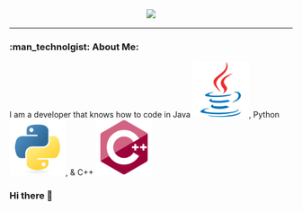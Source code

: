 <div align="center">
  <img src="./assets/Banner.png"/>
</div>

---

### :man_technolgist: About Me: 
I am a developer that knows how to code in Java <img src="./assets/java-icon.svg" width="100" height="100">, Python <img src="./assets/python-icon.svg" width="100" height="100">, & C++ <img src="./assets/cplusplus-icon.svg" width="100" height="100">

### Hi there 👋

<!--
**Creeper76/creeper76** is a ✨ _special_ ✨ repository because its `README.md` (this file) appears on your GitHub profile.

Here are some ideas to get you started:

- 🔭 I’m currently working on ...
- 🌱 I’m currently learning ...
- 👯 I’m looking to collaborate on ...
- 🤔 I’m looking for help with ...
- 💬 Ask me about ...
- 📫 How to reach me: ...
- 😄 Pronouns: ...
- ⚡ Fun fact: ...
-->
